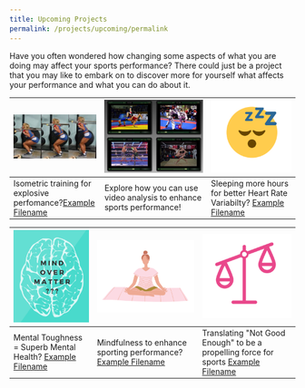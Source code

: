 ```yaml
---
title: Upcoming Projects
permalink: /projects/upcoming/permalink
---
```

Have you often wondered how changing some aspects of what you are doing may affect your sports performance? There could just be a project that you may like to embark on to discover more for yourself what affects your performance and what you can do about it. 



| ![Alt text for image on Isomer site](/images/projects-images/JC%20Sqauts.png) | ![Alt text for image on Isomer site](/images/projects-images/EC%20Video%20Anaysis.png) | ![Alt text for image on Isomer site](/images/projects-images/SH%20Sleep.png) |
| -------- | -------- | -------- |
| Isometric training for explosive perfomance?[Example Filename](/files/projects-synopsis/upcoming-projects/GL%20Isometrics%20Squats%20and%20Vertical%20Jump%20Performance.pdf)  | Explore how you can use video analysis to enhance sports performance!  | Sleeping more hours for better Heart Rate Variabilty? [Example Filename](/files/projects-synopsis/upcoming-projects/GL%20HRV%20and%20Sleep.pdf)  |



|![Alt text for image on Isomer site](/images/projects-images/SH%20mind%20over%20matter.png)  | ![Alt text for image on Isomer site](/images/projects-images/SH%20mindfulness.png) | ![Alt text for image on Isomer site](/images/projects-images/SH%20Tipping%20Scale.png) |
| -------- | -------- | -------- |
|  Mental Toughness = Superb Mental Health? [Example Filename](/files/projects-synopsis/upcoming-projects/GL%20Mental%20Health%20Youth%20Athlete.pdf)     | Mindfulness to enhance sporting performance?   [Example Filename](/files/projects-synopsis/upcoming-projects/GL%20Mindfulness%20in%20Sports%20Performance.pdf) |  Translating "Not Good Enough" to be a propelling force for sports [Example Filename](/files/projects-synopsis/upcoming-projects/GL%20on%20being%20Good%20Enough.pdf) |
